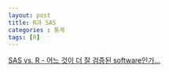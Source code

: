 ```yaml
---
layout: post
title: R과 SAS
categories : 통계
tags: [R]
---
```


[SAS vs. R - 어느 것이 더 잘 검증된 software인가...](http://cafe.daum.net/biometrika/P8QV/352)
